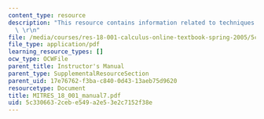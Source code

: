 ```yaml
---
content_type: resource
description: "This resource contains information related to techniques of integration.\
  \ \r\n"
file: /media/courses/res-18-001-calculus-online-textbook-spring-2005/5c3306632cebe549a2e53e2c7152f38e_MITRES_18_001_manual7.pdf
file_type: application/pdf
learning_resource_types: []
ocw_type: OCWFile
parent_title: Instructor's Manual
parent_type: SupplementalResourceSection
parent_uid: 17e76762-f3ba-c840-0d43-13aeb75d9620
resourcetype: Document
title: MITRES_18_001_manual7.pdf
uid: 5c330663-2ceb-e549-a2e5-3e2c7152f38e
---
```

